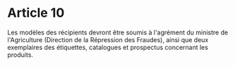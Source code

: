 # Article 10

Les modèles des récipients devront être soumis à l'agrément du ministre de l'Agriculture (Direction de la Répression des Fraudes), ainsi que deux exemplaires des étiquettes, catalogues et prospectus concernant les produits.

